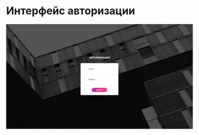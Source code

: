 # Интерфейс авторизации

![Image alt](https://github.com/WillWunderhorn/DocumentBuilder/blob/main/registration_form/html/images/screen.png)
